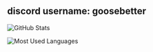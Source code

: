 ## discord username: goosebetter

![GitHub Stats](https://github-readme-stats.vercel.app/api?username=bardium&theme=dark&hide=prs,issues&show_icons=true)

![Most Used Languages](https://github-readme-stats.vercel.app/api/top-langs?username=bardium&theme=dark&layout=compact)
